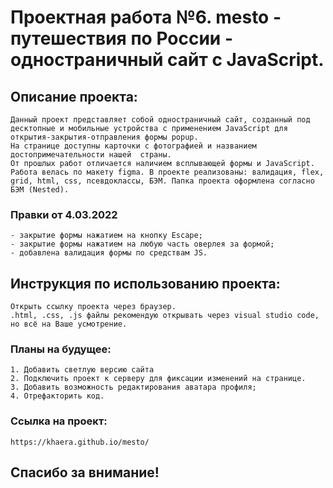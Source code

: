 # Проектная работа №6. mesto - путешествия по России - одностраничный сайт с JavaScript.

## Описание проекта:
    Данный проект представляет собой одностраничный сайт, созданный под десктопные и мобильные устройства с применением JavaScript для открытия-закрытия-отправления формы popup.
    На странице доступны карточки с фотографией и названием достопримечательности нашей  страны.
    От прошлых работ отличается наличием всплывающей формы и JavaScript. Работа велась по макету figma. В проекте реализованы: валидация, flex, grid, html, css, псевдоклассы, БЭМ. Папка проекта оформлена согласно БЭМ (Nested).
### Правки от 4.03.2022
    - закрытие формы нажатием на кнопку Escape;
    - закрытие формы нажатием на любую часть оверлея за формой;
    - добавлена валидация формы по средствам JS.

## Инструкция по использованию проекта:
    Открыть ссылку проекта через браузер.
    .html, .css, .js файлы рекомендую открывать через visual studio code, но всё на Ваше усмотрение.

### Планы на будущее:
    1. Добавить светлую версию сайта
    2. Подключить проект к серверу для фиксации изменений на странице.
    3. Добавить возможность редактирования аватара профиля;
    4. Отрефакторить код.

### Ссылка на проект:
    https://khaera.github.io/mesto/

## Спасибо за внимание!
